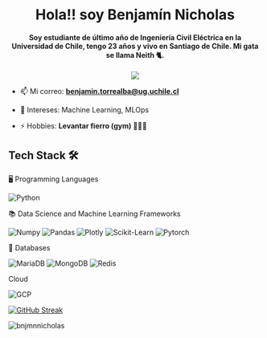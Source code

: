 <h1 align="center">Hola!! soy Benjamín Nicholas</h1>
<h4 align="center">Soy estudiante de último año de Ingeniería Civil Eléctrica en la Universidad de Chile, tengo 23 años y vivo en Santiago de Chile. Mi gata se llama Neith 🐈.</h4>
  <p align="center">
    <a href="CV.pdf">
        <img src="https://img.shields.io/badge/Resume-Blue?style=for-the-badge&logoColor=white"/>
    </a>
</p>

- 📫 Mi correo: **benjamin.torrealba@ug.uchile.cl**

- 📄 Intereses: Machine Learning, MLOps


- ⚡ Hobbies: **Levantar fierro (gym) 🏋️‍♂💪**




## Tech Stack 🛠️

🖥️ Programming Languages

![Python](https://img.shields.io/badge/Python-FFD43B?style=flat-square&logo=python&logoColor=blue)

📚 Data Science and Machine Learning Frameworks

![Numpy](https://img.shields.io/badge/Numpy-777BB4?style=flat-square&logo=numpy&logoColor=white])
![Pandas](https://img.shields.io/badge/Pandas-2C2D72?style=flat-square&logo=pandas&logoColor=white])
![Plotly](https://img.shields.io/badge/Plotly-239120?style=flat-square&logo=plotly&logoColor=white])
![Scikit-Learn](https://img.shields.io/badge/scikit_learn-F7931E?style=flat-square&logo=scikit-learn&logoColor=white])
![Pytorch](https://img.shields.io/badge/PyTorch-EE4C2C?style=flat-square&logo=pytorch&logoColor=white])

💾 Databases

![MariaDB](https://img.shields.io/badge/MariaDB-003545?style=for-the-badge&logo=mariadb&logoColor=white)
![MongoDB](https://img.shields.io/badge/MongoDB-%234ea94b.svg?style=for-the-badge&logo=mongodb&logoColor=white)
![Redis](https://img.shields.io/badge/redis-%23DD0031.svg?style=for-the-badge&logo=redis&logoColor=white)

Cloud

![GCP](https://img.shields.io/badge/Google_Cloud-4285F4?style=flat-square&logo=google-cloud&logoColor=white)


<a href="https://git.io/streak-stats"><img src="https://github-readme-streak-stats.herokuapp.com?user=BnjmnNicholas&theme=transparent&hide_border=true" alt="GitHub Streak" /></a>
<p><img align="center" src="https://github-readme-streak-stats.herokuapp.com/?user=bnjmnnicholas&" alt="bnjmnnicholas" /></p>
